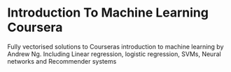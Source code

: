 # Introduction To Machine Learning Coursera
Fully vectorised solutions to Courseras introduction to machine learning by Andrew Ng.
Including Linear regression, logistic regression, SVMs, Neural networks and Recommender systems
